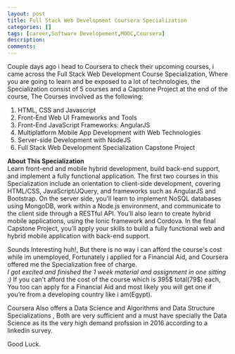 ```yaml
---
layout: post
title: Full Stack Web Development Coursera Specialization
categories: []
tags: [career,Software Developement,MOOC,Coursera]
description: 
comments:
---
```

<p>
Couple days ago i head to Coursera to check their upcoming courses, i came across the Full Stack Web Development Course Specialization, Where you are going to learn and be exposed to a lot of technologies, the Specialization consist of 5 courses and a Capstone Project at the end of the course, The Courses involved as the following:<br>
<ol>
	<li>HTML, CSS and Javascript</li>
	<li>Front-End Web UI Frameworks and Tools</li>
	<li>Front-End JavaScript Frameworks: AngularJS</li>
	<li>Multiplatform Mobile App Development with Web Technologies</li>
	<li>Server-side Development with NodeJS</li>
	<li>Full Stack Web Development Specialization Capstone Project</li>
</ol>
</p>
<p>
 	<strong>About This Specialization</strong><br>
Learn front-end and mobile hybrid development, build back-end support, and implement a fully functional application.
The first two courses in this Specialization include an orientation to client-side development, covering HTML/CSS, JavaScript/JQuery, and frameworks such as AngularJS and Bootstrap. On the server side, you’ll learn to implement NoSQL databases using MongoDB, work within a Node.js environment, and communicate to the client side through a RESTful API. You’ll also learn to create hybrid mobile applications, using the Ionic framework and Cordova. In the final Capstone Project, you’ll apply your skills to build a fully functional web and hybrid mobile application with back-end support.
</p>
<p>
	Sounds Interesting huh!, But there is no way i can afford the course's cost while im unemployed, Fortunately i applied for a Financial Aid, and Coursera offered me the Specialization free of charge.<br> <em>I got excited and finished the 1 week material and assignment in one sitting :)</em>
	If you can't afford the cost of the course which is 395$ total(79$) each, You too can apply for a Financial Aid and most likely you will get one if you’re from a developing country like i am(Egypt).
</p>
<p>
	Coursera Also offers a Data Science and Algorithms and Data Structure Specializations , Both are very sufficient and a must have specially the Data Science as its the very high demand profssion in 2016 according to a linkedin survey.
</p>
Good Luck.


